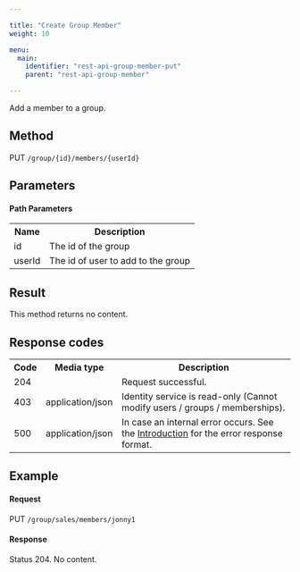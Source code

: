 ```yaml
---

title: "Create Group Member"
weight: 10

menu:
  main:
    identifier: "rest-api-group-member-put"
    parent: "rest-api-group-member"

---
```



Add a member to a group.

Method
------

PUT `/group/{id}/members/{userId}`

Parameters
----------

#### Path Parameters

<table class="table table-striped">
  <tr>
    <th>Name</th>
    <th>Description</th>
  </tr>
  <tr>
    <td>id</td>
    <td>The id of the group</td>
  </tr>
  <tr>
    <td>userId</td>
    <td>The id of user to add to the group</td>
  </tr>
</table>



Result
------

This method returns no content.


Response codes
--------------

<table class="table table-striped">
  <tr>
    <th>Code</th>
    <th>Media type</th>
    <th>Description</th>
  </tr>
  <tr>
    <td>204</td>
    <td></td>
    <td>Request successful.</td>
  </tr>
  <tr>
    <td>403</td>
    <td>application/json</td>
    <td>Identity service is read-only (Cannot modify users / groups / memberships).</td>
  </tr>
  <tr>
    <td>500</td>
    <td>application/json</td>
    <td>In case an internal error occurs. See the <a href="ref:#overview-introduction">Introduction</a> for the error response format.</td>
  </tr>
</table>

Example
-------

#### Request

PUT `/group/sales/members/jonny1`


#### Response

Status 204. No content.
